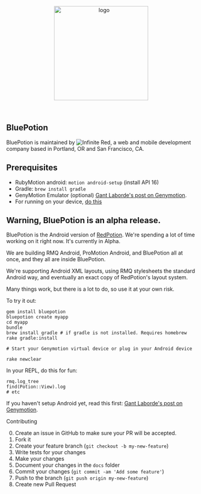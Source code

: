 <p align="center"><img src="http://s3.amazonaws.com/ir_public/projects/redpotion/BluePotion_logo_500w.png" alt="logo" width="250px"></p>

<br />

BluePotion
-----------

BluePotion is maintained by ![Infinite Red](http://infinite.red), a web and mobile development company based in Portland, OR and San Francisco, CA.

## Prerequisites

  - RubyMotion android: `motion android-setup` (install API 16)
  - Gradle: `brew install gradle`
  - GenyMotion Emulator (optional) [Gant Laborde's post on Genymotion](http://www.iconoclastlabs.com/blog/rubymotion-android-in-the-emulator-with-genymotion).
  - For running on your device, [do this](http://www.kingoapp.com/root-tutorials/how-to-enable-usb-debugging-mode-on-android.htm)

## Warning, BluePotion is an alpha release.

BluePotion is the Android version of [RedPotion](http://redpotion.org). We're spending a lot of time working on it right now. It's currently in Alpha.

We are building RMQ Android, ProMotion Android, and BluePotion all at once, and they all are inside BluePotion.

We're supporting Android XML layouts, using RMQ stylesheets the standard Android way, and eventually an exact copy of RedPotion's layout system.

Many things work, but there is a lot to do, so use it at your own risk.

To try it out:

```
gem install bluepotion
bluepotion create myapp
cd myapp
bundle
brew install gradle # if gradle is not installed. Requires homebrew
rake gradle:install

# Start your Genymotion virtual device or plug in your Android device

rake newclear
```

In your REPL, do this for fun:

```
rmq.log_tree
find(Potion::View).log
# etc
```

If you haven't setup Android yet, read this first: [Gant Laborde's post on Genymotion](http://www.iconoclastlabs.com/blog/rubymotion-android-in-the-emulator-with-genymotion).


Contributing

0. Create an issue in GitHub to make sure your PR will be accepted.
1. Fork it
2. Create your feature branch (`git checkout -b my-new-feature`)
3. Write tests for your changes
4. Make your changes
5. Document your changes in the `docs` folder
6. Commit your changes (`git commit -am 'Add some feature'`)
7. Push to the branch (`git push origin my-new-feature`)
8. Create new Pull Request
